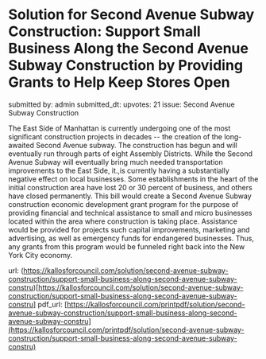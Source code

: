 # Solution for Second Avenue Subway Construction: Support Small Business Along the Second Avenue Subway Construction by Providing Grants to Help Keep Stores Open #

submitted by: admin
submitted_dt: 
upvotes: 21
issue: Second Avenue Subway Construction

The East Side of Manhattan is currently undergoing one of the most significant construction projects in decades -- the creation of the long-awaited Second Avenue subway. The construction has begun and will eventually run through parts of eight Assembly Districts. While the Second Avenue Subway will eventually bring much needed transportation improvements to the East Side, it.,is currently having a substantially negative effect on local businesses. Some establishments in the heart of the initial construction area have lost 20 or 30 percent of business, and others have closed permanently. This bill would create a Second Avenue Subway construction economic development grant program for the purpose of providing financial and technical assistance to small and micro businesses located within the area where construction is taking place. Assistance would be provided for projects such capital improvements, marketing and advertising, as well as emergency funds for endangered businesses. Thus, any grants from this program would be funneled right back into the New York City economy.

url: (https://kallosforcouncil.com/solution/second-avenue-subway-construction/support-small-business-along-second-avenue-subway-constru)[https://kallosforcouncil.com/solution/second-avenue-subway-construction/support-small-business-along-second-avenue-subway-constru]
pdf_url: [https://kallosforcouncil.com/printpdf/solution/second-avenue-subway-construction/support-small-business-along-second-avenue-subway-constru](https://kallosforcouncil.com/printpdf/solution/second-avenue-subway-construction/support-small-business-along-second-avenue-subway-constru)